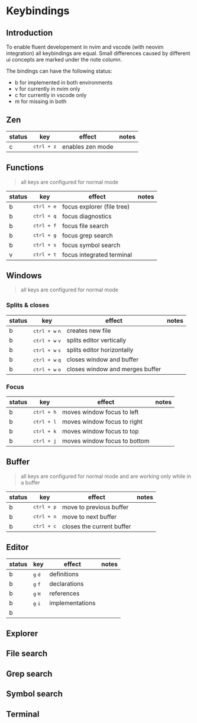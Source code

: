 # Keybindings

## Introduction

To enable fluent developement in nvim and vscode (with neovim integration) all keybindings are equal. Small differences caused by different ui concepts are marked under the note column.

The bindings can have the following status:

- b for implemented in both environments
- v for currently in nvim only
- c for currently in vscode only
- m for missing in both

## Zen

| status | key                 | effect           | notes |
| ------ | ------------------- | ---------------- | ----- |
| c      | <kbd>ctrl + z</kbd> | enables zen mode |       |

## Functions

> all keys are configured for normal mode

| status | key                 | effect                     | notes |
| ------ | ------------------- | -------------------------- | ----- |
| b      | <kbd>ctrl + e</kbd> | focus explorer (file tree) |       |
| b      | <kbd>ctrl + q</kbd> | focus diagnostics          |       |
| b      | <kbd>ctrl + f</kbd> | focus file search          |       |
| b      | <kbd>ctrl + g</kbd> | focus grep search          |       |
| b      | <kbd>ctrl + s</kbd> | focus symbol search        |       |
| v      | <kbd>ctrl + t</kbd> | focus integrated terminal  |       |

## Windows

> all keys are configured for normal mode

### Splits & closes

| status | key                              | effect                          | notes |
| ------ | -------------------------------- | ------------------------------- | ----- |
| b      | <kbd>ctrl + w</kbd> <kbd>n</kbd> | creates new file                |       |
| b      | <kbd>ctrl + w</kbd> <kbd>v</kbd> | splits editor vertically        |       |
| b      | <kbd>ctrl + w</kbd> <kbd>s</kbd> | splits editor horizontally      |       |
| b      | <kbd>ctrl + w</kbd> <kbd>q</kbd> | closes window and buffer        |       |
| b      | <kbd>ctrl + w</kbd> <kbd>o</kbd> | closes window and merges buffer |       |

### Focus

| status | key                 | effect                       | notes |
| ------ | ------------------- | ---------------------------- | ----- |
| b      | <kbd>ctrl + h</kbd> | moves window focus to left   |       |
| b      | <kbd>ctrl + l</kbd> | moves window focus to right  |       |
| b      | <kbd>ctrl + k</kbd> | moves window focus to top    |       |
| b      | <kbd>ctrl + j</kbd> | moves window focus to bottom |       |

## Buffer

> all keys are configured for normal mode and are working only while in a buffer

| status | key                 | effect                    | notes |
| ------ | ------------------- | ------------------------- | ----- |
| b      | <kbd>ctrl + p</kbd> | move to previous buffer   |       |
| b      | <kbd>ctrl + n</kbd> | move to next buffer       |       |
| b      | <kbd>ctrl + c</kbd> | closes the current buffer |       |

## Editor

| status | key                       | effect          | notes |
| ------ | ------------------------- | --------------- | ----- |
| b      | <kbd>g</kbd> <kbd>d</kbd> | definitions     |       |
| b      | <kbd>g</kbd> <kbd>f</kbd> | declarations    |       |
| b      | <kbd>g</kbd> <kbd>H</kbd> | references      |       |
| b      | <kbd>g</kbd> <kbd>i</kbd> | implementations |       |
| b      | <kbd></kbd> <kbd></kbd>   |                 |       |

## Explorer

## File search

## Grep search

## Symbol search

## Terminal
